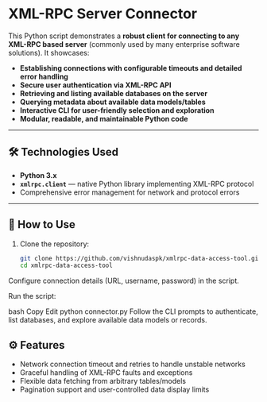 # XML-RPC Server Connector

This Python script demonstrates a **robust client for connecting to any XML-RPC based server** (commonly used by many enterprise software solutions). It showcases:

- **Establishing connections with configurable timeouts and detailed error handling**
- **Secure user authentication via XML-RPC API**
- **Retrieving and listing available databases on the server**
- **Querying metadata about available data models/tables**
- **Interactive CLI for user-friendly selection and exploration**
- **Modular, readable, and maintainable Python code**

---

## 🛠️ Technologies Used

- **Python 3.x**
- **`xmlrpc.client`** — native Python library implementing XML-RPC protocol
- Comprehensive error management for network and protocol errors

---

## 🚀 How to Use

1. Clone the repository:

   ```bash
   git clone https://github.com/vishnudaspk/xmlrpc-data-access-tool.git
   cd xmlrpc-data-access-tool

Configure connection details (URL, username, password) in the script.

Run the script:

bash
Copy
Edit
python connector.py
Follow the CLI prompts to authenticate, list databases, and explore available data models or records.

## ⚙️ Features

- Network connection timeout and retries to handle unstable networks
- Graceful handling of XML-RPC faults and exceptions
- Flexible data fetching from arbitrary tables/models
- Pagination support and user-controlled data display limits
